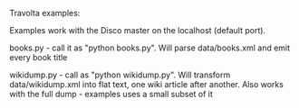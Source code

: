 Travolta examples:

Examples work with the Disco master on the localhost (default port).

books.py - call it as "python books.py". Will parse data/books.xml and emit every book title

wikidump.py - call as "python wikidump.py". Will transform data/wikidump.xml into flat text, one wiki article after another. Also works with the full dump - examples uses a small subset of it

